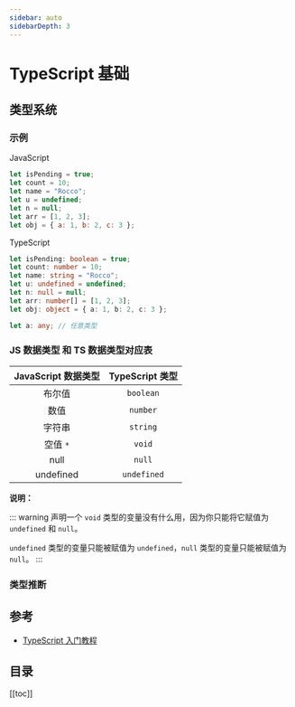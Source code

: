 ```yaml
---
sidebar: auto
sidebarDepth: 3
---
```


# TypeScript 基础

## 类型系统

### 示例

JavaScript

```js
let isPending = true;
let count = 10;
let name = "Rocco";
let u = undefined;
let n = null;
let arr = [1, 2, 3];
let obj = { a: 1, b: 2, c: 3 };
```

TypeScript

```ts
let isPending: boolean = true;
let count: number = 10;
let name: string = "Rocco";
let u: undefined = undefined;
let n: null = null;
let arr: number[] = [1, 2, 3];
let obj: object = { a: 1, b: 2, c: 3 };

let a: any; // 任意类型
```

### JS 数据类型 和 TS 数据类型对应表

| JavaScript 数据类型 | TypeScript 类型 |
| :-----------------: | :-------------: |
|       布尔值        |    `boolean`    |
|        数值         |    `number`     |
|       字符串        |    `string`     |
|      空值 `*`       |     `void`      |
|        null         |     `null`      |
|      undefined      |   `undefined`   |

**说明：**

::: warning
声明一个 `void` 类型的变量没有什么用，因为你只能将它赋值为 `undefined` 和 `null`。

`undefined` 类型的变量只能被赋值为 `undefined`，`null` 类型的变量只能被赋值为 `null`。
:::

### 类型推断

## 参考

- [TypeScript 入门教程](https://github.com/xcatliu/typescript-tutorial)

## 目录

[[toc]]
